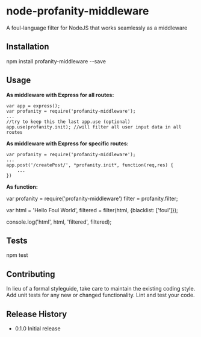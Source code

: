 node-profanity-middleware
=========================

A foul-language filter for NodeJS that works seamlessly as a middleware

## Installation

  npm install profanity-middleware --save

## Usage

**As middleware with Express for all routes:**

	var app = express();
	var profanity = require('profanity-middleware');
	...
	//try to keep this the last app.use (optional)
	app.use(profanity.init); //will filter all user input data in all routes

**As middleware with Express for specific routes:**

	var profanity = require('profanity-middleware');
	...
	app.post('/createPost/', *profanity.init*, function(req,res) {
		...
	})

**As function:**

  var profanity = require('profanity-middleware')
      filter = profanity.filter;

  var html = 'Hello Foul World',
      filtered = filter(html, {blacklist: ['foul']});

  console.log('html', html, 'filtered', filtered);

## Tests

  npm test

## Contributing

In lieu of a formal styleguide, take care to maintain the existing coding style.
Add unit tests for any new or changed functionality. Lint and test your code.

## Release History

* 0.1.0 Initial release
